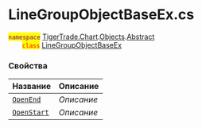 
# LineGroupObjectBaseEx.cs
<mark style="color:purple;">`namespace`</mark> [TigerTrade.Chart](../../../../TigerTrade.Chart.md).[Objects](../../../../TigerTrade.Chart/Objects.md).[Abstract](../../../../TigerTrade.Chart/Objects/Abstract.md)  
&nbsp;&nbsp;&nbsp;&nbsp;&nbsp;&nbsp;&nbsp;<mark style="color:red;">`class`</mark> [LineGroupObjectBaseEx](../LineGroupObjectBaseEx.cs.md)

### Свойства
| Название | Описание |
| --- | --- |
| [`OpenEnd`](./Свойства/OpenEnd.md) | *Описание* |
| [`OpenStart`](./Свойства/OpenStart.md) | *Описание* |
